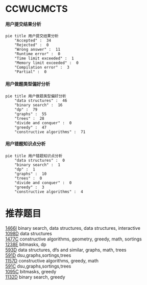 # CCWUCMCTS

<!-- tabs:start -->



#### **用户提交结果分析**

```mermaid
pie title 用户提交结果分析
    "Accepted" :  34
    "Rejected" :  0
    "Wrong answer" :  11
    "Runtime error" :  0
    "Time limit exceeded" :  1
    "Memory limit exceeded" :  0
    "Compilation error" :  3
    "Partial" :  0
```

#### **用户做题类型偏好分析**

```mermaid
pie title 用户做题类型偏好分析
    "data structures" :  46
    "binary search" :  16
    "dp" :  79
    "graphs" :  55
    "trees" :  28
    "divide and conquer" :  0
    "greedy" :  47
    "constructive algorithms" :  71
```
#### **用户错题知识点分析**

```mermaid
pie title 用户错题知识点分析
    "data structures" :  0
    "binary search" :  1
    "dp" :  1
    "graphs" :  10
    "trees" :  0
    "divide and conquer" :  0
    "greedy" :  3
    "constructive algorithms" :  4
```



<!-- tabs:end -->
# 推荐题目
[1466I](https://codeforces.com/contest/1466/problem/I)		binary search,
                        data structures,
                        data structures,
                        interactive		  
[1098D](https://codeforces.com/contest/1098/problem/D)		data structures		  
[1477C](https://codeforces.com/contest/1477/problem/C)		constructive algorithms,
                        geometry,
                        greedy,
                        math,
                        sortings		  
[1238E](https://codeforces.com/contest/1238/problem/E)		bitmasks,
                        dp		  
[593D](https://codeforces.com/contest/593/problem/D)		data structures,
                        dfs and similar,
                        graphs,
                        math,
                        trees		  
[591D](https://codeforces.com/contest/591/problem/D)		dsu,graphs,sortings,trees		  
[1157D](https://codeforces.com/contest/1157/problem/D)		constructive algorithms,
                        greedy,
                        math		  
[591C](https://codeforces.com/contest/591/problem/C)		dsu,graphs,sortings,trees		  
[1095C](https://codeforces.com/contest/1095/problem/C)		bitmasks,
                        greedy		  
[1132D](https://codeforces.com/contest/1132/problem/D)		binary search,
                        greedy		  
